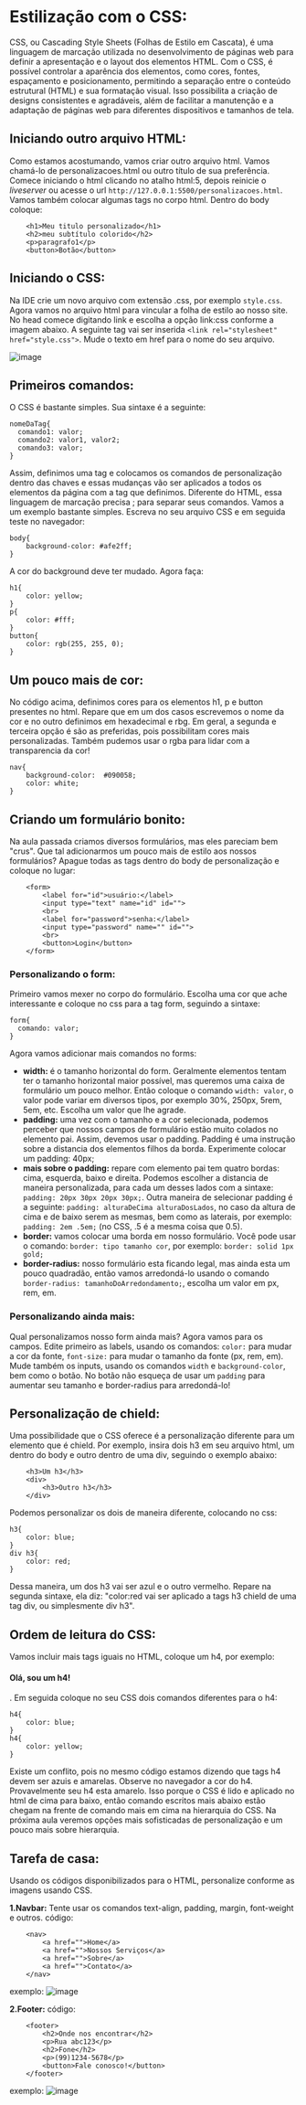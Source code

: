 # Estilização com o CSS:

CSS, ou Cascading Style Sheets (Folhas de Estilo em Cascata), é uma linguagem de marcação utilizada no desenvolvimento de páginas web para definir a apresentação e o layout dos elementos HTML. Com o CSS, é possível controlar a aparência dos elementos, como cores, fontes, espaçamento e posicionamento, permitindo a separação entre o conteúdo estrutural (HTML) e sua formatação visual. Isso possibilita a criação de designs consistentes e agradáveis, além de facilitar a manutenção e a adaptação de páginas web para diferentes dispositivos e tamanhos de tela.

## Iniciando outro arquivo HTML:

Como estamos acostumando, vamos criar outro arquivo html. Vamos chamá-lo de personalizacoes.html ou outro título de sua preferência. Comece iniciando o html clicando no atalho html:5, depois reinicie o _liveserver_ ou acesse o url `http://127.0.0.1:5500/personalizacoes.html`.
Vamos também colocar algumas tags no corpo html. Dentro do body coloque:

```
    <h1>Meu titulo personalizado</h1>
    <h2>meu subtítulo colorido</h2>
    <p>paragrafo1</p>
    <button>Botão</button>
```
 
## Iniciando o CSS:

Na IDE crie um novo arquivo com extensão .css, por exemplo `style.css`. Agora vamos no arquivo html para vincular a folha de estilo ao nosso site. No head comece digitando link e escolha a opção link:css conforme a imagem abaixo. A seguinte tag vai ser inserida `<link rel="stylesheet" href="style.css">`. Mude o texto em href para o nome do seu arquivo.

![image](https://github.com/Johnvasc/GTi_Capacitacao/assets/39773960/6f75cafb-98f7-4275-a5d5-465ef069bd40)

## Primeiros comandos:

O CSS é bastante simples. Sua sintaxe é a seguinte:

```
nomeDaTag{
  comando1: valor;
  comando2: valor1, valor2;
  comando3: valor;
}
```
Assim, definimos uma tag e colocamos os comandos de personalização dentro das chaves e essas mudanças vão ser aplicados a todos os elementos da página com a tag que definimos. Diferente do HTML, essa linguagem de marcação precisa ; para separar seus comandos. Vamos a um exemplo bastante simples. Escreva no seu arquivo CSS e em seguida teste no navegador:

```
body{
    background-color: #afe2ff;
}
```
A cor do background deve ter mudado. Agora faça:
```
h1{
    color: yellow;
}
p{
    color: #fff;
}
button{
    color: rgb(255, 255, 0);
}
```

## Um pouco mais de cor:

No código acima, definimos cores para os elementos h1, p e button presentes no html. Repare que em um dos casos escrevemos o nome da cor e no outro definimos em hexadecimal e rbg. Em geral, a segunda e terceira opção é são as preferidas, pois possibilitam cores mais personalizadas. Também pudemos usar o rgba para lidar com a transparencia da cor!
```
nav{
    background-color:  #090058;
    color: white;
}
```

## Criando um formulário bonito:

Na aula passada criamos diversos formulários, mas eles pareciam bem "crus". Que tal adicionarmos um pouco mais de estilo aos nossos formulários? Apague todas as tags dentro do body de personalização e coloque no lugar:

```
    <form>
        <label for="id">usuário:</label>
        <input type="text" name="id" id="">
        <br>
        <label for="password">senha:</label>
        <input type="password" name="" id="">
        <br>
        <button>Login</button>
    </form>
```
### Personalizando o form:

Primeiro vamos mexer no corpo do formulário. Escolha uma cor que ache interessante e coloque no css para a tag form, seguindo a sintaxe:

```
form{
  comando: valor;
}
```
Agora vamos adicionar mais comandos no forms:
+ **width:** é o tamanho horizontal do form. Geralmente elementos tentam ter o tamanho horizontal maior possível, mas queremos uma caixa de formulário um pouco melhor. Então coloque o comando `width: valor`, o valor pode variar em diversos tipos, por exemplo 30%, 250px, 5rem, 5em, etc. Escolha um valor que lhe agrade.
+ **padding:** uma vez com o tamanho e a cor selecionada, podemos perceber que nossos campos de formulário estão muito colados no elemento pai. Assim, devemos usar o padding. Padding é uma instrução sobre a distancia dos elementos filhos da borda. Experimente colocar um padding: 40px;
+ **mais sobre o padding:** repare com elemento pai tem quatro bordas: cima, esquerda, baixo e direita. Podemos escolher a distancia de maneira personalizada, para cada um desses lados com a sintaxe: `padding: 20px 30px 20px 30px;`. Outra maneira de selecionar padding é a seguinte: `padding: alturaDeCima alturaDosLados`, no caso da altura de cima e de baixo serem as mesmas, bem como as laterais, por exemplo: `padding: 2em .5em;` (no CSS, .5 é a mesma coisa que 0.5).
+ **border:** vamos colocar uma borda em nosso formulário. Você pode usar o comando: `border: tipo tamanho cor`, por exemplo: `border: solid 1px gold;`
+ **border-radius:** nosso formulário esta ficando legal, mas ainda esta um pouco quadradão, então vamos arredondá-lo usando o comando `border-radius: tamanhoDoArredondamento;`, escolha um valor em px, rem, em.


### Personalizando ainda mais:
Qual personalizamos nosso form ainda mais? Agora vamos para os campos. Edite primeiro as labels, usando os comandos: `color:` para mudar a cor da fonte, `font-size:` para mudar o tamanho da fonte (px, rem, em). Mude também os inputs, usando os comandos `width` e `background-color`, bem como o botão. No botão não esqueça de usar um `padding` para aumentar seu tamanho e border-radius para arredondá-lo!

## Personalização de chield:
Uma possibilidade que o CSS oferece é a personalização diferente para um elemento que é chield. Por exemplo, insira dois h3 em seu arquivo html, um dentro do body e outro dentro de uma div, seguindo o exemplo abaixo:
```
    <h3>Um h3</h3>
    <div>
        <h3>Outro h3</h3>
    </div>
```
Podemos personalizar os dois de maneira diferente, colocando no css:
```
h3{
    color: blue;
}
div h3{
    color: red;
}
```
Dessa maneira, um dos h3 vai ser azul e o outro vermelho. Repare na segunda sintaxe, ela diz: "color:red vai ser aplicado a tags h3 chield de uma tag div, ou simplesmente div h3".

## Ordem de leitura do CSS:
Vamos incluir mais tags iguais no HTML, coloque um h4, por exemplo: <h4>Olá, sou um h4!</h4>. Em seguida coloque no seu CSS dois comandos diferentes para o h4:
```
h4{
    color: blue;
}
h4{
    color: yellow;
}
```
Existe um conflito, pois no mesmo código estamos dizendo que tags h4 devem ser azuis e amarelas. Observe no navegador a cor do h4. Provavelmente seu h4 esta amarelo. Isso porque o CSS é lido e aplicado no html de cima para baixo, então comando escritos mais abaixo estão chegam na frente de comando mais em cima na hierarquia do CSS. Na próxima aula veremos opções mais sofisticadas de personalização e um pouco mais sobre hierarquia.

## Tarefa de casa:

Usando os códigos disponibilizados para o HTML, personalize conforme as imagens usando CSS.

**1.Navbar:** Tente usar os comandos text-align, padding, margin, font-weight e outros.
código:
```
    <nav>
        <a href="">Home</a>
        <a href="">Nossos Serviços</a>
        <a href="">Sobre</a>
        <a href="">Contato</a>
    </nav>
```
exemplo:
![image](https://github.com/Johnvasc/GTi_Capacitacao/assets/39773960/136acbf1-4ede-441f-a76d-f06b38964bf2)

**2.Footer:**
código:
```
    <footer>
        <h2>Onde nos encontrar</h2>
        <p>Rua abc123</p>
        <h2>Fone</h2>
        <p>(99)1234-5678</p>
        <button>Fale conosco!</button>
    </footer>
```
exemplo:
![image](https://github.com/Johnvasc/GTi_Capacitacao/assets/39773960/fc671c75-0d5e-4e39-b844-7fb0570cfb16)
